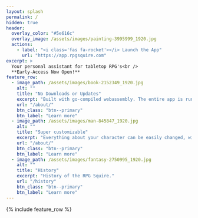 ```yaml
---
layout: splash
permalink: /
hidden: true
header:
  overlay_color: "#5e616c"
  overlay_image: /assets/images/painting-3995999_1920.jpg
  actions:
    - label: "<i class='fas fa-rocket'></i> Launch the App"
      url: "https://app.rpgsquire.com"
excerpt: >
  Your personal assistant for tabletop RPG's<br />
  **Early-Access Now Open!**
feature_row:
  - image_path: /assets/images/book-2152349_1920.jpg
    alt: ""
    title: "No Downloads or Updates"
    excerpt: "Built with go-compiled webassembly. The entire app is run within your browser without any lengthy database downloads or app updates."
    url: "/about/"
    btn_class: "btn--primary"
    btn_label: "Learn more"
  - image_path: /assets/images/man-845847_1920.jpg
    alt: ""
    title: "Super customizable"
    excerpt: "Everything about your character can be easily changed, with a database of easy-to-import items based on the specific RPG ruleset."
    url: "/about/"
    btn_class: "btn--primary"
    btn_label: "Learn more"
  - image_path: /assets/images/fantasy-2750995_1920.jpg
    alt: ""
    title: "History"
    excerpt: "History of the RPG Squire."
    url: "/history"
    btn_class: "btn--primary"
    btn_label: "Learn more"      
---
```


{% include feature_row %}
